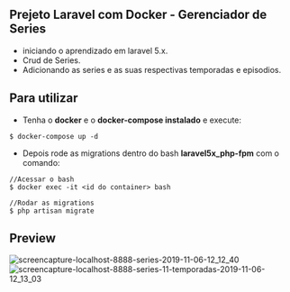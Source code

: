 ## Prejeto Laravel com Docker - Gerenciador de Series
- iniciando o aprendizado em laravel 5.x.
- Crud de Series.
- Adicionando as series e as suas respectivas temporadas e episodios.

## Para utilizar
- Tenha o <b>docker</b> e o <b>docker-compose instalado</b> e execute:
```
$ docker-compose up -d
```
- Depois rode as migrations dentro do bash <b>laravel5x_php-fpm</b> com o comando:
```
//Acessar o bash
$ docker exec -it <id do container> bash

//Rodar as migrations
$ php artisan migrate
```

## Preview
![screencapture-localhost-8888-series-2019-11-06-12_12_40](https://user-images.githubusercontent.com/31348487/68310560-fe4c7100-008e-11ea-91b6-40c2f1c26b6e.png)
![screencapture-localhost-8888-series-11-temporadas-2019-11-06-12_13_03](https://user-images.githubusercontent.com/31348487/68310567-00163480-008f-11ea-904c-d45b610db53b.png)
